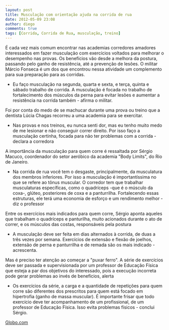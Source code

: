 ```yaml
---
layout: post
title: Musculação com orientação ajuda na corrida de rua
date: 2012-05-09 23:08
author: diego
comments: true
tags: [Corrida, Corrida de Rua, musculação, treino]
---
```


É cada vez mais comum encontrar nas academias corredores amadores interessados em fazer musculação com exercícios voltados para melhorar o desempenho nas provas. Os benefícios vão desde a melhora da postura, passando pelo ganho de resistência, até a prevenção de lesões. O militar Márcio Fonseca é um dos que encontrou nessa atividade um complemento para sua preparação para as corridas.

- Eu faço musculação na segunda, quarta e sexta, e terça, quinta e sábado trabalho de corrida. A musculação é focada no trabalho de fortalecimento dos músculos da perna para evitar lesões e aumentar a resistência na corrida também - afirma o militar.

Foi por conta do medo de se machucar durante uma prova ou treino que a dentista Lúcia Chagas recorreu a uma academia para se exercitar.

- Nas provas e nos treinos, eu nunca senti dor, mas eu tenho muito medo de me lesionar e não conseguir correr direito. Por isso faço a musculação certinha, focada para não ter problemas com a corrida - declara a corredora

A importância da musculação para quem corre é ressaltada por Sérgio Macuco, coordenador do setor aeróbico da academia "Body Limits", do Rio de Janeiro.

- Na corrida de rua você tem o desgaste, principalmente, da musculatura dos membros inferiores. Por isso a musculação é importantíssima no que se refere ao tônus muscular. O corredor tem que trabalhar musculaturas específicas, como o quadríceps -que é o músculo da coxa-, glúteo, posteriores de coxa e a panturrilha. Fortalecendo essas estruturas, ele terá uma economia de esforço e um rendimento melhor - diz o professor

Entre os exercícios mais indicados para quem corre, Sérgio aponta aqueles que trabalham o quadríceps e panturilha, muito acionados durante o ato de correr, e os músculos das costas, responsáveis pela postura

- A musculação deve ser feita em dias alternados à corrida, de duas a três vezes por semana. Exercícios de extensão e flexão de joelhos, extensão de perna e panturrilha e de remada são os mais indicado - acrescenta.

Mas é preciso ter atenção ao começar a "puxar ferro". A série de exercícios deve ser passada e supervisionada por um professor de Educação Física que esteja a par dos objetivos do interessado, pois a execução incorreta pode gerar problemas ao invés de benefícios, alerta

- Os exercícios da série, a carga e a quantidade de repetições para quem corre são diferentes dos prescritos para quem está focado em hipertrofia (ganho de massa muscular). É importante frisar que todo exercício deve ter acompanhamento de um profissional, de um professor de Educação Física. Isso evita problemas físicos - conclui Sérgio.

<a href="http://globoesporte.globo.com/eu-atleta/noticia/2012/05/musculacao-com-orientacao-ajuda-na-corrida-de-rua.html" target="_blank">Globo.com</a>
